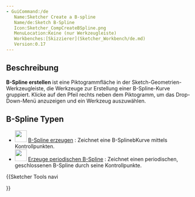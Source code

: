 ```yaml
---
- GuiCommand:/de
   Name:Sketcher Create a B-spline
   Name/de:Sketch B-Spline
   Icon:Sketcher_CompCreateBSpline.png
   MenuLocation:Keine (nur Werkzeugleiste)
   Workbenches:[Skizzierer](Sketcher_Workbench/de.md)
   Version:0.17
---
```


## Beschreibung

**B-Spline erstellen** ist eine Piktogrammfläche in der Sketch-Geometrien-Werkzeugleiste, die Werkzeuge zur Erstellung einer B-Spline-Kurve gruppiert. Klicke auf den Pfeil rechts neben dem Piktogramm, um das Drop-Down-Menü anzuzeigen und ein Werkzeug auszuwählen.

## B-Spline Typen 

-   <img alt="" src=images/Sketcher_CreateBSpline.svg  style="width:32px;"> [B-Spline erzeugen](Sketcher_CreateBSpline/de.md) : Zeichnet eine B-SplinebKurve mittels Kontrollpunkten.
-   <img alt="" src=images/Sketcher_Create_Periodic_BSpline.svg  style="width:32px;"> [ Erzeuge periodischen B-Spline](Sketcher_CreatePeriodicBSpline/de.md) : Zeichnet einen periodischen, geschlossenen B-Spline durch seine Kontrollpunkte.





{{Sketcher Tools navi

}}  
